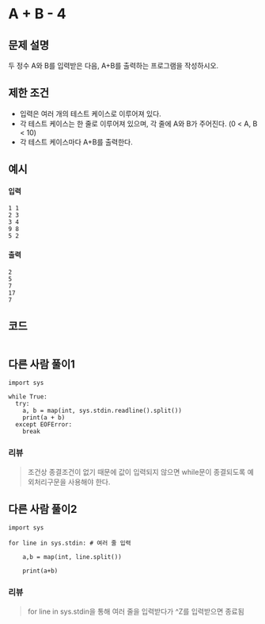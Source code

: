 # A + B - 4

## 문제 설명
두 정수 A와 B를 입력받은 다음, A+B를 출력하는 프로그램을 작성하시오.

## 제한 조건
* 입력은 여러 개의 테스트 케이스로 이루어져 있다.
* 각 테스트 케이스는 한 줄로 이루어져 있으며, 각 줄에 A와 B가 주어진다. (0 < A, B < 10)
* 각 테스트 케이스마다 A+B를 출력한다.

## 예시
#### 입력
```
1 1
2 3
3 4
9 8
5 2
```

#### 출력
```
2
5
7
17
7
```
 
## 코드
```
```

## 다른 사람 풀이1
```
import sys

while True:
  try:
    a, b = map(int, sys.stdin.readline().split())
    print(a + b)
  except EOFError:
    break
```
### 리뷰
> 조건상 종결조건이 없기 때문에 값이 입력되지 않으면 while문이 종결되도록 예외처리구문을 사용해야 한다. 

## 다른 사람 풀이2
```
import sys

for line in sys.stdin: # 여러 줄 입력

    a,b = map(int, line.split())

    print(a+b)
```
 ### 리뷰
 > for line in sys.stdin을 통해 여러 줄을 입력받다가 ^Z를 입력받으면 종료됨